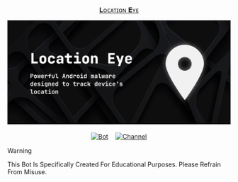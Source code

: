<div align="center">

   [𝐋ᴏᴄᴀᴛɪᴏɴ 𝐄ʏᴇ](https://telegram.me/QuinxSpyBot)

   [![👀](https://github.com/QuinxSpyBot/LocationEye/blob/main/rsc/quinxspybot3.jpg)](https://telegram.me/QuinxSpyBot)


   [![Bot](https://img.shields.io/badge/Bot-2CA5E0?style=for-the-badge&logo=telegram&logoColor=white)](https://telegram.me/QuinxSpyBot)ㅤ [![Channel](https://img.shields.io/badge/Channel-2CA5E0?style=for-the-badge&logo=telegram&logoColor=white)](https://telegram.me/QuinxNetwork)

</div>

> [!WARNING]
> This Bot Is Specifically Created For Educational Purposes. Please Refrain From Misuse.
> 
